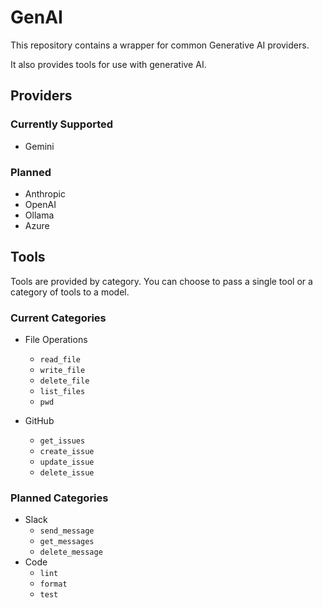 # GenAI

This repository contains a wrapper for common Generative AI providers.

It also provides tools for use with generative AI.


## Providers



### Currently Supported

- Gemini

### Planned

- Anthropic
- OpenAI
- Ollama
- Azure

## Tools

Tools are provided by category. You can choose to pass a single tool or a category of tools to a model.

### Current Categories

- File Operations
  - `read_file`
  - `write_file`
  - `delete_file`
  - `list_files`
  - `pwd`

- GitHub
  - `get_issues`
  - `create_issue`
  - `update_issue`
  - `delete_issue`

### Planned Categories

- Slack
  - `send_message`
  - `get_messages`
  - `delete_message`
- Code
  - `lint`
  - `format`
  - `test`
